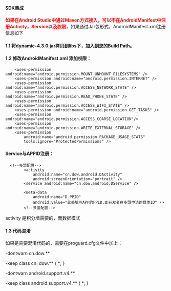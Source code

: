 #### SDK集成

<b style='color:red'>如果在Android Studio中通过Maven方式接入，可以不在AndroidManifest中注册Activity，Service以及权限</b>，如果通过Jar包形式，AndroidManifest.xml注册信息如下

#### 1.1 将dynamic-4.3.0.jar拷贝到libs下，加入到您的Build Path。


#### 1.2 修改AndroidManifest.xml 添加权限：
```
    <uses-permission android:name="android.permission.MOUNT_UNMOUNT_FILESYSTEMS" />
    <uses-permission android:name="android.permission.INTERNET" />
    <uses-permission android:name="android.permission.ACCESS_NETWORK_STATE" />
    <uses-permission android:name="android.permission.READ_PHONE_STATE" />
    <uses-permission android:name="android.permission.ACCESS_WIFI_STATE" />
    <uses-permission android:name="android.permission.GET_TASKS" />
    <uses-permission android:name="android.permission.ACCESS_COARSE_LOCATION"/>
    <uses-permission android:name="android.permission.WRITE_EXTERNAL_STORAGE" />
    <uses-permission
        android:name="android.permission.PACKAGE_USAGE_STATS"
        tools:ignore="ProtectedPermissions" />
```
#### **Service与APPID注册：**
```
  <!--多盟配置-->
        <activity
            android:name="cn.dow.android.DActivity"
            android:screenOrientation="portrait" />
        <service android:name="cn.dow.android.DService" />

        <meta-data
            android:name="D_PPID"
            android:value="此处填写APP的PPID,即开发者在多盟申请的媒体ID" />
        <!--多盟配置-->
```
activity 是积分墙需要的，而数据模式

#### 1.3 代码混淆

如果是需要混淆代码的，需要在proguard.cfg文件中加上：

-dontwarn cn.dow.\*\*

-keep class cn. dow.\*\* { \*; }

-dontwarn android.support.v4.\*\*

-keep class android.support.v4.\*\* { \*; }

